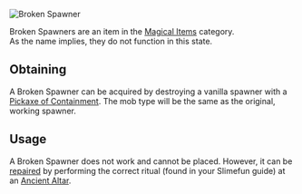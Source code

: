 ![Broken Spawner](https://raw.githubusercontent.com/TheBusyBiscuit/Slimefun4-Wiki/master/images/item-spawner.png)

Broken Spawners are an item in the [Magical Items](https://github.com/TheBusyBiscuit/Slimefun4/wiki/Magical-Items) category.<br>
As the name implies, they do not function in this state.

## Obtaining
A Broken Spawner can be acquired by destroying a vanilla spawner with a [Pickaxe of Containment](https://github.com/TheBusyBiscuit/Slimefun4/wiki/Pickaxe-of-Containment). The mob type will be the same as the original, working spawner.

## Usage
A Broken Spawner does not work and cannot be placed. However, it can be [repaired](https://github.com/TheBusyBiscuit/Slimefun4/wiki/Reinforced-Spawner) by performing the correct ritual (found in your Slimefun guide) at an [Ancient Altar](https://github.com/TheBusyBiscuit/Slimefun4/wiki/Ancient-Altar).
